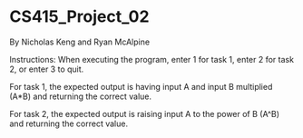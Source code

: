 # CS415_Project_02
 By Nicholas Keng and Ryan McAlpine

Instructions:
When executing the program, enter 1 for task 1, enter 2 for task 2, or enter 3 
to quit. 

For task 1, the expected output is having input A and input B multiplied (A*B)
and returning the correct value. 

For task 2, the expected output is raising input A to the power of B (A^B)
and returning the correct value.